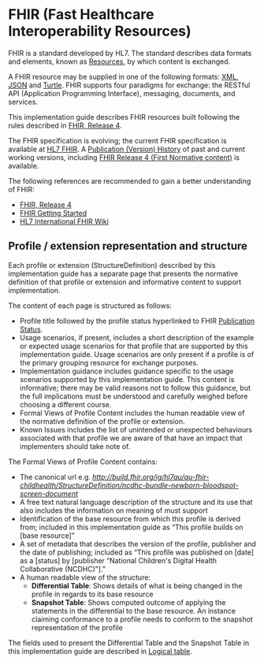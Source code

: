 <!-- guidance.md {% comment %}

{% endcomment %} -->


# FHIR (Fast Healthcare Interoperability Resources)

FHIR is a standard developed by HL7. The standard describes data formats and elements, known as [Resources](https://www.hl7.org/fhir/resourcelist.html), by which content is exchanged.

A FHIR resource may be supplied in one of the following formats: [XML](https://www.hl7.org/fhir/xml.html), [JSON](https://www.hl7.org/fhir/json.html) and [Turtle](https://www.hl7.org/fhir/rdf.html). FHIR supports four paradigms for exchange: the RESTful API (Application Programming Interface), messaging, documents, and services.

This implementation guide describes FHIR resources built following the rules described in [FHIR, Release 4](http://hl7.org/fhir/R4/).

The FHIR specification is evolving; the current FHIR specification is available at [HL7 FHIR](http://hl7.org/fhir). A [Publication (Version) History](http://www.hl7.org/fhir/directory.cfml) of past and current working versions, including [FHIR Release 4 (First Normative content)](http://hl7.org/fhir/index.html) is available.


The following references are recommended to gain a better understanding of FHIR:
* [FHIR, Release 4](http://hl7.org/fhir/R4/)
* [FHIR Getting Started](http://hl7.org/fhir/R4/modules.html)
* [HL7 International FHIR Wiki](https://wiki.hl7.org/FHIR)


## Profile / extension representation and structure

Each profile or extension (StructureDefinition) described by this implementation guide has a separate page that presents the normative definition of that profile or extension and informative content to support implementation.

The content of each page is structured as follows:
* Profile title followed by the profile status hyperlinked to FHIR [Publication Status](http://hl7.org/fhir/R4/valueset-publication-status.html).
* Usage scenarios, if present, includes a short description of the example or expected usage scenarios for that profile that are supported by this implementation guide. Usage scenarios are only present if a profile is of the primary grouping resource for exchange purposes.
* Implementation guidance includes guidance specific to the usage scenarios supported by this implementation guide. This content is informative; there may be valid reasons not to follow this guidance, but the full implications must be understood and carefully weighed before choosing a different course.
* Formal Views of Profile Content includes the human readable view of the normative definition of the profile or extension.
* Known Issues includes the list of unintended or unexpected behaviours associated with that profile we are aware of that have an impact that implementers should take note of.

The Formal Views of Profile Content contains:
* The canonical url e.g. *http://build.fhir.org/ig/hl7au/au-fhir-childhealth/StructureDefinition/ncdhc-bundle-newborn-bloodspot-screen-document*
* A free text natural language description of the structure and its use that also includes the information on meaning of must support
* Identification of the base resource from which this profile is derived from; included in this implementation guide as “This profile builds on [base resource]”
* A set of metadata that describes the version of the profile, publisher and the date of publishing; included as “This profile was published on [date] as a [status] by [publisher “National Children's Digital Health Collaborative (NCDHC)”].”
* A human readable view of the structure:
    * **Differential Table**: Shows details of what is being changed in the profile in regards to its base resource
    * **Snapshot Table**: Shows computed outcome of applying the statements in the differential to the base resource. An instance claiming conformance to a profile needs to conform to the snapshot representation of the profile

The fields used to present the Differential Table and the Snapshot Table in this implementation guide are described in [Logical table](http://hl7.org/fhir/R4/formats.html#table).